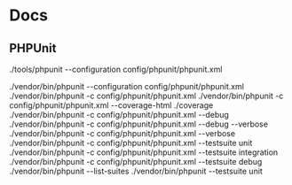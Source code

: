 # Docs

## PHPUnit
./tools/phpunit --configuration config/phpunit/phpunit.xml

./vendor/bin/phpunit --configuration config/phpunit/phpunit.xml
./vendor/bin/phpunit -c config/phpunit/phpunit.xml
./vendor/bin/phpunit -c config/phpunit/phpunit.xml --coverage-html ./coverage
./vendor/bin/phpunit -c config/phpunit/phpunit.xml --debug
./vendor/bin/phpunit -c config/phpunit/phpunit.xml --debug --verbose
./vendor/bin/phpunit -c config/phpunit/phpunit.xml --verbose
./vendor/bin/phpunit -c config/phpunit/phpunit.xml --testsuite unit
./vendor/bin/phpunit -c config/phpunit/phpunit.xml --testsuite integration 
./vendor/bin/phpunit -c config/phpunit/phpunit.xml --testsuite debug
./vendor/bin/phpunit --list-suites
./vendor/bin/phpunit --testsuite unit
